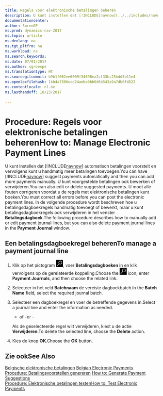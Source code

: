 ```yaml
---
title: Regels voor elektronische betalingen beheren
description: U kunt instellen dat [!INCLUDE[navnow](../../includes/navnow_md.md)] automatisch betalingen voorstelt en vervolgens kunt u handmatig meer betalingen toevoegen. U kunt voorgestelde betalingen ook bewerken of verwijderen.
documentationcenter: 
author: SorenGP
ms.prod: dynamics-nav-2017
ms.topic: article
ms.devlang: na
ms.tgt_pltfrm: na
ms.workload: na
ms.search.keywords: 
ms.date: 07/01/2017
ms.author: sgroespe
ms.translationtype: HT
ms.sourcegitcommit: b9b1f062ee6009f34698ea2cf33bc25bdd5b11e4
ms.openlocfilehash: 1bb4a7506ccd24aeba0bb0d6b543a9a7db0f4522
ms.contentlocale: nl-be
ms.lasthandoff: 10/23/2017

---
```

# <a name="how-to-manage-electronic-payment-lines"></a><span data-ttu-id="d6545-104">Procedure: Regels voor elektronische betalingen beheren</span><span class="sxs-lookup"><span data-stu-id="d6545-104">How to: Manage Electronic Payment Lines</span></span>
<span data-ttu-id="d6545-105">U kunt instellen dat [!INCLUDE[navnow](../../includes/navnow_md.md)] automatisch betalingen voorstelt en vervolgens kunt u handmatig meer betalingen toevoegen.</span><span class="sxs-lookup"><span data-stu-id="d6545-105">You can have [!INCLUDE[navnow](../../includes/navnow_md.md)] suggest payments automatically and then you can add more payments manually.</span></span> <span data-ttu-id="d6545-106">U kunt voorgestelde betalingen ook bewerken of verwijderen.</span><span class="sxs-lookup"><span data-stu-id="d6545-106">You can also edit or delete suggested payments.</span></span> <span data-ttu-id="d6545-107">U moet alle fouten corrigeren voordat u de regels met elektronische betalingen kunt boeken.</span><span class="sxs-lookup"><span data-stu-id="d6545-107">You must correct all errors before you can post the electronic payment lines.</span></span> <span data-ttu-id="d6545-108">In de volgende procedure wordt beschreven hoe u betalingsdagboekregels handmatig toevoegt of bewerkt, maar u kunt betalingsdagboekregels ook verwijderen in het venster **Betalingsdagboek**.</span><span class="sxs-lookup"><span data-stu-id="d6545-108">The following procedure describes how to manually add or edit payment journal lines, but you can also delete payment journal lines in the **Payment Journal** window.</span></span>  

## <a name="to-manage-a-payment-journal-line"></a><span data-ttu-id="d6545-109">Een betalingsdagboekregel beheren</span><span class="sxs-lookup"><span data-stu-id="d6545-109">To manage a payment journal line</span></span>  

1.  <span data-ttu-id="d6545-110">Klik op het pictogram ![Zoeken naar pagina of rapport](../../media/ui-search/search_small.png "pictogram Zoeken naar pagina of rapport"), voer **Betalingsdagboeken** in en klik vervolgens op de gerelateerde koppeling.</span><span class="sxs-lookup"><span data-stu-id="d6545-110">Choose the ![Search for Page or Report](../../media/ui-search/search_small.png "Search for Page or Report icon") icon, enter **Payment Journals**, and then choose the related link.</span></span>  
2.  <span data-ttu-id="d6545-111">Selecteer in het veld **Batchnaam** de vereiste dagboekbatch.</span><span class="sxs-lookup"><span data-stu-id="d6545-111">In the **Batch Name** field, select the required journal batch.</span></span>  
3.  <span data-ttu-id="d6545-112">Selecteer een dagboekregel en voer de betreffende gegevens in.</span><span class="sxs-lookup"><span data-stu-id="d6545-112">Select a journal line and enter the information as needed.</span></span>  

     - <span data-ttu-id="d6545-113">of -</span><span class="sxs-lookup"><span data-stu-id="d6545-113">or -</span></span>  

    <span data-ttu-id="d6545-114">Als de geselecteerde regel wilt verwijderen, kiest u de actie **Verwijderen**.</span><span class="sxs-lookup"><span data-stu-id="d6545-114">To delete the selected line, choose the **Delete** action.</span></span>  

4.  <span data-ttu-id="d6545-115">Kies de knop **OK**.</span><span class="sxs-lookup"><span data-stu-id="d6545-115">Choose the **OK** button.</span></span>  
  
## <a name="see-also"></a><span data-ttu-id="d6545-116">Zie ook</span><span class="sxs-lookup"><span data-stu-id="d6545-116">See Also</span></span>  
 <span data-ttu-id="d6545-117">[Belgische elektronische betalingen](belgian-electronic-payments.md) </span><span class="sxs-lookup"><span data-stu-id="d6545-117">[Belgian Electronic Payments](belgian-electronic-payments.md) </span></span>  
 <span data-ttu-id="d6545-118">[Procedure: Betalingsvoorstellen genereren](how-to-generate-payment-suggestions.md) </span><span class="sxs-lookup"><span data-stu-id="d6545-118">[How to: Generate Payment Suggestions](how-to-generate-payment-suggestions.md) </span></span>  
 [<span data-ttu-id="d6545-119">Procedure: Elektronische betalingen testen</span><span class="sxs-lookup"><span data-stu-id="d6545-119">How to: Test Electronic Payments</span></span>](how-to-test-electronic-payments.md)

